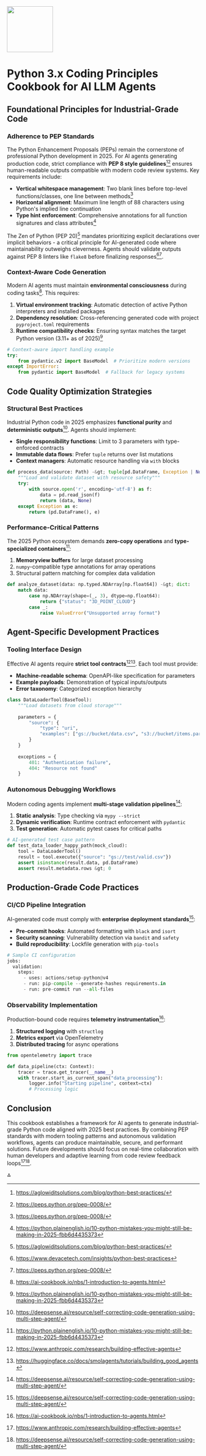 <img src="https://r2cdn.perplexity.ai/pplx-full-logo-primary-dark%402x.png" class="logo" width="120"/>

# Python 3.x Coding Principles Cookbook for AI LLM Agents

## Foundational Principles for Industrial-Grade Code

### Adherence to PEP Standards

The Python Enhancement Proposals (PEPs) remain the cornerstone of professional Python development in 2025. For AI agents generating production code, strict compliance with **PEP 8 style guidelines**[^1][^5] ensures human-readable outputs compatible with modern code review systems. Key requirements include:

- **Vertical whitespace management**: Two blank lines before top-level functions/classes, one line between methods[^5]
- **Horizontal alignment**: Maximum line length of 88 characters using Python's implied line continuation
- **Type hint enforcement**: Comprehensive annotations for all function signatures and class attributes[^7]

The Zen of Python (PEP 20)[^1] mandates prioritizing explicit declarations over implicit behaviors - a critical principle for AI-generated code where maintainability outweighs cleverness. Agents should validate outputs against PEP 8 linters like `flake8` before finalizing responses[^3][^5].

### Context-Aware Code Generation

Modern AI agents must maintain **environmental consciousness** during coding tasks[^8]. This requires:

1. **Virtual environment tracking**: Automatic detection of active Python interpreters and installed packages
2. **Dependency resolution**: Cross-referencing generated code with project `pyproject.toml` requirements
3. **Runtime compatibility checks**: Ensuring syntax matches the target Python version (3.11+ as of 2025)[^7]
```python
# Context-aware import handling example
try:
    from pydantic.v2 import BaseModel  # Prioritize modern versions
except ImportError:
    from pydantic import BaseModel  # Fallback for legacy systems
```


## Code Quality Optimization Strategies

### Structural Best Practices

Industrial Python code in 2025 emphasizes **functional purity** and **deterministic outputs**[^6]. Agents should implement:

- **Single responsibility functions**: Limit to 3 parameters with type-enforced contracts
- **Immutable data flows**: Prefer `tuple` returns over list mutations
- **Context managers**: Automatic resource handling via `with` blocks

```python
def process_data(source: Path) -&gt; tuple[pd.DataFrame, Exception | None]:
    """Load and validate dataset with resource safety"""
    try:
        with source.open('r', encoding='utf-8') as f:
            data = pd.read_json(f)
            return (data, None)
    except Exception as e:
        return (pd.DataFrame(), e)
```


### Performance-Critical Patterns

The 2025 Python ecosystem demands **zero-copy operations** and **type-specialized containers**[^7]:

1. **Memoryview buffers** for large dataset processing
2. `numpy`-compatible type annotations for array operations
3. Structural pattern matching for complex data validation
```python
def analyze_dataset(data: np.typed.NDArray[np.float64]) -&gt; dict:
    match data:
        case np.NDArray(shape=(_, 3), dtype=np.float64):
            return {"status": "3D_POINT_CLOUD"}
        case _:
            raise ValueError("Unsupported array format")
```


## Agent-Specific Development Practices

### Tooling Interface Design

Effective AI agents require **strict tool contracts**[^2][^4]. Each tool must provide:

- **Machine-readable schema**: OpenAPI-like specification for parameters
- **Example payloads**: Demonstration of typical inputs/outputs
- **Error taxonomy**: Categorized exception hierarchy

```python
class DataLoaderTool(BaseTool):
    """Load datasets from cloud storage"""
    
    parameters = {
        "source": {
            "type": "uri",
            "examples": ["gs://bucket/data.csv", "s3://bucket/items.parquet"]
        }
    }
    
    exceptions = {
        401: "Authentication failure",
        404: "Resource not found"
    }
```


### Autonomous Debugging Workflows

Modern coding agents implement **multi-stage validation pipelines**[^6]:

1. **Static analysis**: Type checking via `mypy --strict`
2. **Dynamic verification**: Runtime contract enforcement with `pydantic`
3. **Test generation**: Automatic pytest cases for critical paths
```python
# AI-generated test case pattern
def test_data_loader_happy_path(mock_cloud):
    tool = DataLoaderTool()
    result = tool.execute({"source": "gs://test/valid.csv"})
    assert isinstance(result.data, pd.DataFrame)
    assert result.metadata.rows &gt; 0
```


## Production-Grade Code Practices

### CI/CD Pipeline Integration

AI-generated code must comply with **enterprise deployment standards**[^6]:

- **Pre-commit hooks**: Automated formatting with `black` and `isort`
- **Security scanning**: Vulnerability detection via `bandit` and `safety`
- **Build reproducibility**: Lockfile generation with `pip-tools`

```python
# Sample CI configuration
jobs:
  validation:
    steps:
      - uses: actions/setup-python@v4
      - run: pip-compile --generate-hashes requirements.in
      - run: pre-commit run --all-files
```


### Observability Implementation

Production-bound code requires **telemetry instrumentation**[^8]:

1. **Structured logging** with `structlog`
2. **Metrics export** via OpenTelemetry
3. **Distributed tracing** for async operations
```python
from opentelemetry import trace

def data_pipeline(ctx: Context):
    tracer = trace.get_tracer(__name__)
    with tracer.start_as_current_span("data_processing"):
        logger.info("Starting pipeline", context=ctx)
        # Processing logic
```


## Conclusion

This cookbook establishes a framework for AI agents to generate industrial-grade Python code aligned with 2025 best practices. By combining PEP standards with modern tooling patterns and autonomous validation workflows, agents can produce maintainable, secure, and performant solutions. Future developments should focus on real-time collaboration with human developers and adaptive learning from code review feedback loops[^2][^6].

<div>⁂</div>

[^1]: https://aglowiditsolutions.com/blog/python-best-practices/

[^2]: https://www.anthropic.com/research/building-effective-agents

[^3]: https://www.devacetech.com/insights/python-best-practices

[^4]: https://huggingface.co/docs/smolagents/tutorials/building_good_agents

[^5]: https://peps.python.org/pep-0008/

[^6]: https://deepsense.ai/resource/self-correcting-code-generation-using-multi-step-agent/

[^7]: https://python.plainenglish.io/10-python-mistakes-you-might-still-be-making-in-2025-fbb6d4435373

[^8]: https://ai-cookbook.io/nbs/1-introduction-to-agents.html

[^9]: https://www.superannotate.com/blog/llm-agents

[^10]: https://www.datacamp.com/blog/how-to-learn-python-expert-guide

[^11]: https://www.in-com.com/blog/top-20-python-static-analysis-tools-in-2025-improve-code-quality-and-performance/

[^12]: https://www.augmentcode.com/blog/best-practices-for-using-ai-coding-agents

[^13]: https://dev.to/jay_ramoliya_1331a2addb80/how-to-start-in-python-2025-a-new-coders-guide-3d56

[^14]: https://cookbook.openai.com/examples/object_oriented_agentic_approach/secure_code_interpreter_tool_for_llm_agents

[^15]: https://programming-25.mooc.fi/part-1/1-getting-started/

[^16]: https://blog.n8n.io/llm-agents/

[^17]: https://www.youtube.com/watch?v=K5KVEU3aaeQ

[^18]: https://helion.pl/ksiazki/generative-ai-with-langchain-build-production-ready-llm-applications-and-advanced-agents-using-pyth-ben-auffarth-leonid-kuligin,e_49pb.htm

[^19]: https://www.zenml.io/blog/llm-agents-in-production-architectures-challenges-and-best-practices

[^20]: https://wiki.python.org/moin/BeginnersGuide

